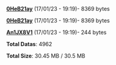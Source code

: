 [**0HeB21ay**](/data/0HeB21ay.txt) (17/01/23 - 19:19)- 8369 bytes

[**0HeB21ay**](/data/0HeB21ay.txt) (17/01/23 - 19:19)- 8369 bytes

[**An1JX8V1**](/data/An1JX8V1.txt) (17/01/23 - 19:19)- 244 bytes

**Total Datas**: 4962

**Total Size**: 30.45 MB / 30.5 MB